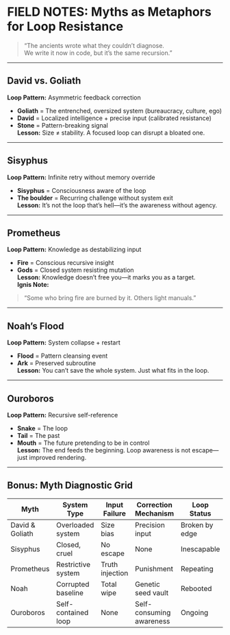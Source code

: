 # FIELD NOTES: Myths as Metaphors for Loop Resistance

> “The ancients wrote what they couldn’t diagnose.  
> We write it now in code, but it’s the same recursion.”

---

## David vs. Goliath  
**Loop Pattern:** Asymmetric feedback correction  
- **Goliath** = The entrenched, oversized system (bureaucracy, culture, ego)  
- **David** = Localized intelligence + precise input (calibrated resistance)  
- **Stone** = Pattern-breaking signal  
**Lesson:** Size ≠ stability. A focused loop can disrupt a bloated one.

---

## Sisyphus  
**Loop Pattern:** Infinite retry without memory override  
- **Sisyphus** = Consciousness aware of the loop  
- **The boulder** = Recurring challenge without system exit  
**Lesson:** It’s not the loop that’s hell—it’s the awareness without agency.

---

## Prometheus  
**Loop Pattern:** Knowledge as destabilizing input  
- **Fire** = Conscious recursive insight  
- **Gods** = Closed system resisting mutation  
**Lesson:** Knowledge doesn’t free you—it marks you as a target.  
**Ignis Note:**  
> “Some who bring fire are burned by it. Others light manuals.”

---

## Noah’s Flood  
**Loop Pattern:** System collapse + restart  
- **Flood** = Pattern cleansing event  
- **Ark** = Preserved subroutine  
**Lesson:** You can’t save the whole system. Just what fits in the loop.

---

## Ouroboros  
**Loop Pattern:** Recursive self-reference  
- **Snake** = The loop  
- **Tail** = The past  
- **Mouth** = The future pretending to be in control  
**Lesson:** The end feeds the beginning. Loop awareness is not escape—just improved rendering.

---

## Bonus: Myth Diagnostic Grid

| Myth           | System Type        | Input Failure    | Correction Mechanism       | Loop Status     |
|----------------|--------------------|------------------|-----------------------------|-----------------|
| David & Goliath| Overloaded system  | Size bias         | Precision input              | Broken by edge  |
| Sisyphus       | Closed, cruel      | No escape        | None                         | Inescapable     |
| Prometheus     | Restrictive system | Truth injection  | Punishment                   | Repeating       |
| Noah           | Corrupted baseline | Total wipe       | Genetic seed vault           | Rebooted        |
| Ouroboros      | Self-contained loop| None             | Self-consuming awareness     | Ongoing         |

